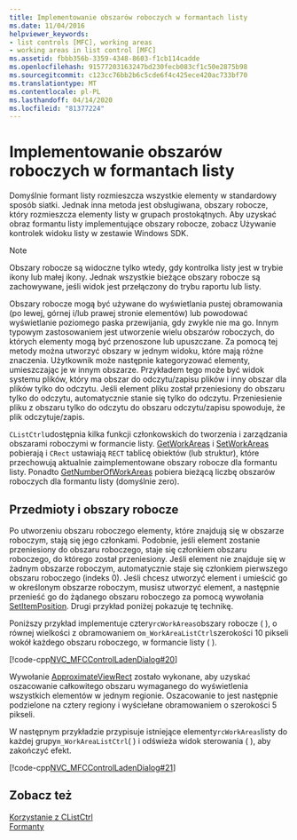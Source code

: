 ```yaml
---
title: Implementowanie obszarów roboczych w formantach listy
ms.date: 11/04/2016
helpviewer_keywords:
- list controls [MFC], working areas
- working areas in list control [MFC]
ms.assetid: fbbb356b-3359-4348-8603-f1cb114cadde
ms.openlocfilehash: 91577203163247bd230fecb083cf1c50e2875b98
ms.sourcegitcommit: c123cc76bb2b6c5cde6f4c425ece420ac733bf70
ms.translationtype: MT
ms.contentlocale: pl-PL
ms.lasthandoff: 04/14/2020
ms.locfileid: "81377224"
---
```

# <a name="implementing-working-areas-in-list-controls"></a>Implementowanie obszarów roboczych w formantach listy

Domyślnie formant listy rozmieszcza wszystkie elementy w standardowy sposób siatki. Jednak inna metoda jest obsługiwana, obszary robocze, który rozmieszcza elementy listy w grupach prostokątnych. Aby uzyskać obraz formantu listy implementujące obszary robocze, zobacz Używanie kontrolek widoku listy w zestawie Windows SDK.

> [!NOTE]
> Obszary robocze są widoczne tylko wtedy, gdy kontrolka listy jest w trybie ikony lub małej ikony. Jednak wszystkie bieżące obszary robocze są zachowywane, jeśli widok jest przełączony do trybu raportu lub listy.

Obszary robocze mogą być używane do wyświetlania pustej obramowania (po lewej, górnej i/lub prawej stronie elementów) lub powodować wyświetlanie poziomego paska przewijania, gdy zwykle nie ma go. Innym typowym zastosowaniem jest utworzenie wielu obszarów roboczych, do których elementy mogą być przenoszone lub upuszczane. Za pomocą tej metody można utworzyć obszary w jednym widoku, które mają różne znaczenia. Użytkownik może następnie kategoryzować elementy, umieszczając je w innym obszarze. Przykładem tego może być widok systemu plików, który ma obszar do odczytu/zapisu plików i inny obszar dla plików tylko do odczytu. Jeśli element pliku został przeniesiony do obszaru tylko do odczytu, automatycznie stanie się tylko do odczytu. Przeniesienie pliku z obszaru tylko do odczytu do obszaru odczytu/zapisu spowoduje, że plik odczytuje/zapis.

`CListCtrl`udostępnia kilka funkcji członkowskich do tworzenia i zarządzania obszarami roboczymi w formancie listy. [GetWorkAreas](../mfc/reference/clistctrl-class.md#getworkareas) i [SetWorkAreas](../mfc/reference/clistctrl-class.md#setworkareas) pobierają i `CRect` ustawiają `RECT` tablicę obiektów (lub struktur), które przechowują aktualnie zaimplementowane obszary robocze dla formantu listy. Ponadto [GetNumberOfWorkAreas](../mfc/reference/clistctrl-class.md#getnumberofworkareas) pobiera bieżącą liczbę obszarów roboczych dla formantu listy (domyślnie zero).

## <a name="items-and-working-areas"></a>Przedmioty i obszary robocze

Po utworzeniu obszaru roboczego elementy, które znajdują się w obszarze roboczym, stają się jego członkami. Podobnie, jeśli element zostanie przeniesiony do obszaru roboczego, staje się członkiem obszaru roboczego, do którego został przeniesiony. Jeśli element nie znajduje się w żadnym obszarze roboczym, automatycznie staje się członkiem pierwszego obszaru roboczego (indeks 0). Jeśli chcesz utworzyć element i umieścić go w określonym obszarze roboczym, musisz utworzyć element, a następnie przenieść go do żądanego obszaru roboczego za pomocą wywołania [SetItemPosition](../mfc/reference/clistctrl-class.md#setitemposition). Drugi przykład poniżej pokazuje tę technikę.

Poniższy przykład implementuje cztery`rcWorkAreas`obszary robocze ( ), o równej wielkości z obramowaniem o`m_WorkAreaListCtrl`szerokości 10 pikseli wokół każdego obszaru roboczego, w formancie listy ( ).

[!code-cpp[NVC_MFCControlLadenDialog#20](../mfc/codesnippet/cpp/implementing-working-areas-in-list-controls_1.cpp)]

Wywołanie [ApproximateViewRect](../mfc/reference/clistctrl-class.md#approximateviewrect) zostało wykonane, aby uzyskać oszacowanie całkowitego obszaru wymaganego do wyświetlenia wszystkich elementów w jednym regionie. Oszacowanie to jest następnie podzielone na cztery regiony i wyściełane obramowaniem o szerokości 5 pikseli.

W następnym przykładzie przypisuje istniejące elementy`rcWorkAreas`listy do każdej grupy`m_WorkAreaListCtrl`( ) i odświeża widok sterowania ( ), aby zakończyć efekt.

[!code-cpp[NVC_MFCControlLadenDialog#21](../mfc/codesnippet/cpp/implementing-working-areas-in-list-controls_2.cpp)]

## <a name="see-also"></a>Zobacz też

[Korzystanie z CListCtrl](../mfc/using-clistctrl.md)<br/>
[Formanty](../mfc/controls-mfc.md)
